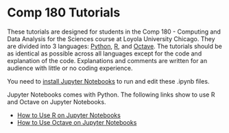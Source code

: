 # Comp 180 Tutorials
These tutorials are designed for students in the Comp 180 - Computing and Data Analysis for the Sciences course at Loyola University Chicago. They are divided into 3 languages: [Python]( https://www.python.org/), [R]( https://www.r-project.org/), and [Octave]( https://www.gnu.org/software/octave/). The tutorials should be as identical as possible across all languages except for the code and explanation of the code. Explanations and comments are written for an audience with little or no coding experience. 

You need to [install Jupyter Notebooks]( https://github.com/comp180/Tutorials/blob/master/How%20to%20Get%20Jupyter%20Notebooks.md) to run and edit these .ipynb files.

Jupyter Notebooks comes with Python. The following links show to use R and Octave on Jupyter Notebooks.

* [How to Use R on Jupyter Notebooks]( https://github.com/comp180/Tutorials/blob/master/How%20to%20Use%20R%20on%20Jupyter%20Notebooks.md)
* [How to Use Octave on Jupyter Notebooks]( https://docs.google.com/document/d/1Ket4YPLLJNvmAUvZ395vpjA-vTmf-PMEhnTKJ30jNPw/edit?usp=sharing)
